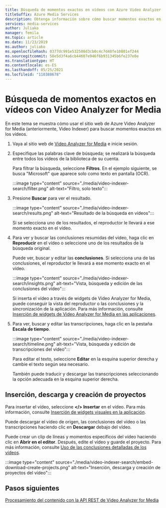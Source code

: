 ```yaml
---
title: Búsqueda de momentos exactos en vídeos con Azure Video Analyzer for Media (anteriormente, Video Indexer)
titleSuffix: Azure Media Services
description: Obtenga información sobre cómo buscar momentos exactos en vídeos con Azure Video Analyzer for Media (anteriormente, Video Indexer).
services: media-services
author: Juliako
manager: femila
ms.topic: article
ms.date: 11/23/2019
ms.author: juliako
ms.openlocfilehash: 0377dc991e532508d3cb0c4c7d48fe10801ef244
ms.sourcegitcommit: 58e5d3f4a6cb44607e946f6b931345b6fe237e0e
ms.translationtype: HT
ms.contentlocale: es-ES
ms.lasthandoff: 05/25/2021
ms.locfileid: "110388678"
---
```

# <a name="search-for-exact-moments-in-videos-with-video-analyzer-for-media"></a>Búsqueda de momentos exactos en vídeos con Video Analyzer for Media

En este tema se muestra cómo usar el sitio web de Azure Video Analyzer for Media (anteriormente, Video Indexer) para buscar momentos exactos en los vídeos.

1. Vaya al sitio web de [Video Analyzer for Media](https://www.videoindexer.ai/) e inicie sesión.
1. Especifique las palabras clave de búsqueda; se realizará la búsqueda entre todos los vídeos de la biblioteca de su cuenta. 

    Para filtrar la búsqueda, seleccione **Filtros**. En el ejemplo siguiente, se busca "Microsoft" que aparece solo como texto en pantalla (OCR).

    :::image type="content" source="./media/video-indexer-search/filter.png" alt-text="Filtro, solo texto":::
1. Presione **Buscar** para ver el resultado.

    :::image type="content" source="./media/video-indexer-search/results.png" alt-text="Resultado de la búsqueda en vídeos":::

    Si se selecciona uno de los resultados, el reproductor le llevará a ese momento exacto en el vídeo.
1. Para ver y buscar las conclusiones resumidas del vídeo, haga clic en **Reproducir** en el vídeo o seleccione uno de los resultados de la búsqueda original. 

    Puede ver, buscar y editar las **conclusiones**. Si selecciona una de las conclusiones, el reproductor le llevará a ese momento exacto en el vídeo.  

    :::image type="content" source="./media/video-indexer-search/insights.png" alt-text="Vista, búsqueda y edición de las conclusiones del vídeo":::

    Si inserta el vídeo a través de widgets de Video Analyzer for Media, puede conseguir la vista del reproductor o las conclusiones y la sincronización de la aplicación. Para más información, consulte [Inserción de widgets de Video Analyzer for Media en las aplicaciones](video-indexer-embed-widgets.md).
1. Para ver, buscar y editar las transcripciones, haga clic en la pestaña **Escala de tiempo**. 

    :::image type="content" source="./media/video-indexer-search/timeline.png" alt-text="Vista, búsqueda y edición de transcripciones del vídeo":::

    Para editar el texto, seleccione **Editar** en la esquina superior derecha y cambie el texto según sea necesario. 

    También puede traducir y descargar las transcripciones seleccionando la opción adecuada en la esquina superior derecha. 

## <a name="embed-download-create-projects"></a>Inserción, descarga y creación de proyectos

Para insertar el vídeo, seleccione **</> Insertar** en el vídeo. Para más información, consulte [Inserción de widgets visuales en la aplicación](video-indexer-embed-widgets.md).

Puede descargar el vídeo de origen, las conclusiones del vídeo o las transcripciones haciendo clic en **Descargar** debajo del vídeo.

Puede crear un clip de líneas y momentos específicos del vídeo haciendo clic en **Abrir en el editor**. Después, edite el vídeo y guarde el proyecto. Para más información, consulte [Uso de las conclusiones detalladas de los vídeos](use-editor-create-project.md).

:::image type="content" source="./media/video-indexer-search/embed-download-create-projects.png" alt-text="Inserción, descarga y creación de proyectos del vídeo":::

## <a name="next-steps"></a>Pasos siguientes

[Procesamiento del contenido con la API REST de Video Analyzer for Media](video-indexer-use-apis.md)
